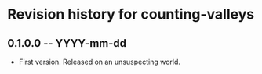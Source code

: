 # Revision history for counting-valleys

## 0.1.0.0 -- YYYY-mm-dd

* First version. Released on an unsuspecting world.
